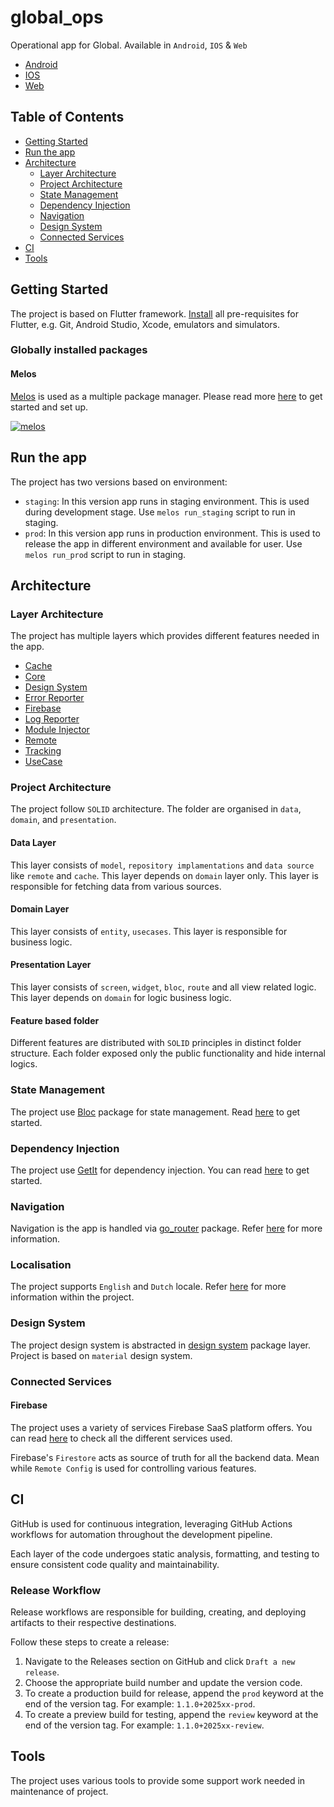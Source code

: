 # global_ops

Operational app for Global. Available in `Android`, `IOS` & `Web`

- [Android](TODO)
- [IOS](TODO)
- [Web](TODO)

## Table of Contents

- [Getting Started](#getting-started)
- [Run the app](#run-the-app)
- [Architecture](#architecture)
    * [Layer Architecture](#layer-architecture)
    * [Project Architecture](#project-architecture)
    * [State Management](#state-management)
    * [Dependency Injection](#dependency-injection)
    * [Navigation](#navigation)
    * [Design System](#design-system)
    * [Connected Services](#connected-services)
- [CI](#ci)
- [Tools](#tools)

## Getting Started

The project is based on Flutter framework.
[Install](https://flutter.dev/docs/get-started/install) all pre-requisites for Flutter, e.g. Git,
Android Studio, Xcode, emulators and simulators.

### Globally installed packages

#### Melos

[Melos](https://melos.invertase.dev/) is used as a multiple package manager. Please read
more [here](https://melos.invertase.dev/getting-started) to get started and set up.

[![melos](https://img.shields.io/badge/maintained%20with-melos-f700ff.svg?style=flat-square)](https://github.com/invertase/melos)

## Run the app

The project has two versions based on environment:

- `staging`: In this version app runs in staging environment. This is used during development stage.
  Use `melos run_staging` script to run in staging.
- `prod`: In this version app runs in production environment. This is used to release the app in
  different environment and available for user. Use `melos run_prod` script to run in staging.

## Architecture

### Layer Architecture

The project has multiple layers which provides different features needed in the app.

- [Cache](layer/cache/README.md)
- [Core](layer/core/README.md)
- [Design System](layer/design_system/README.md)
- [Error Reporter](layer/error_reporter/README.md)
- [Firebase](layer/firebase/README.md)
- [Log Reporter](layer/log_reporter/README.md)
- [Module Injector](layer/module_injector/README.md)
- [Remote](layer/remote/README.md)
- [Tracking](layer/tracking/README.md)
- [UseCase](layer/use_case/README.md)

### Project Architecture

The project follow `SOLID` architecture. The folder are organised in `data`, `domain`,
and `presentation`.

#### Data Layer

This layer consists of `model`, `repository implamentations` and `data source` like `remote`
and `cache`. This layer depends on `domain` layer only. This layer is responsible for fetching data
from various sources.

#### Domain Layer

This layer consists of `entity`, `usecases`. This layer is responsible for business logic.

#### Presentation Layer

This layer consists of `screen`, `widget`, `bloc`, `route` and all view related logic. This layer
depends on `domain` for logic business logic.

#### Feature based folder

Different features are distributed with `SOLID` principles in distinct folder structure. Each folder
exposed only the public functionality and hide internal logics.

### State Management

The project use [Bloc](https://bloclibrary.dev/) package for state management.
Read [here](https://bloclibrary.dev/getting-started/) to get started.

### Dependency Injection

The project use [GetIt](https://pub.dev/packages/get_it) for dependency injection. You can
read [here](layer/module_injector/README.md) to get started.

### Navigation

Navigation is the app is handled via [go_router](https://pub.dev/packages/go_router) package.
Refer [here](lib/src/route) for more information.

### Localisation

The project supports `English` and `Dutch` locale. Refer [here](lib/l10n) for more
information within the project.

### Design System

The project design system is abstracted in [design system](layer/design_system/README.md) package
layer. Project is based on `material` design system.

### Connected Services

#### Firebase

The project uses a variety of services Firebase SaaS platform offers. You can
read [here](layer/firebase/README.md) to check all the different services used.

Firebase's `Firestore` acts as source of truth for all the backend data. Mean while `Remote Config`
is used for controlling various features.

## CI

GitHub is used for continuous integration, leveraging GitHub Actions workflows for automation throughout the development pipeline.

Each layer of the code undergoes static analysis, formatting, and testing to ensure consistent code quality and maintainability.

### Release Workflow
Release workflows are responsible for building, creating, and deploying artifacts to their respective destinations.

Follow these steps to create a release:

1. Navigate to the Releases section on GitHub and click `Draft a new release`.
2. Choose the appropriate build number and update the version code.
3. To create a production build for release, append the `prod` keyword at the end of the version tag. For example: `1.1.0+2025xx-prod`.
4. To create a preview build for testing, append the `review` keyword at the end of the version tag. For example: `1.1.0+2025xx-review`.

## Tools

The project uses various tools to provide some support work needed in maintenance of project.